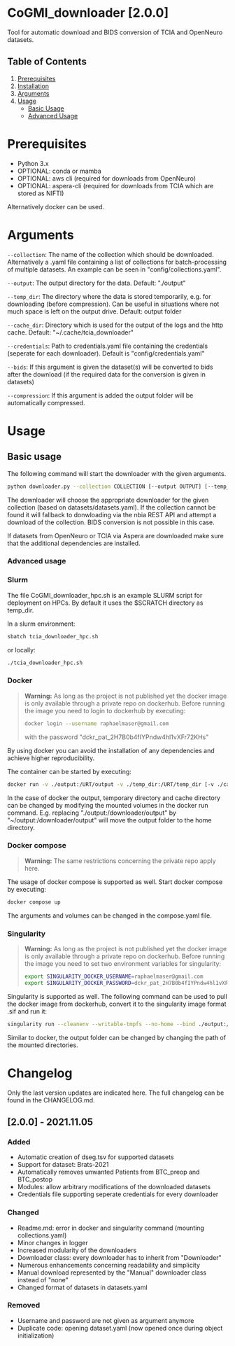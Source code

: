 # CoGMI_downloader [2.0.0]
Tool for automatic download and BIDS conversion of TCIA and OpenNeuro datasets.

## Table of Contents

1. [Prerequisites](#prerequisites)
2. [Installation](#installation)
3. [Arguments](#arguments)
4. [Usage](#usage)
    - [Basic Usage](#basic-usage)
    - [Advanced Usage](#advanced-usage)

# Prerequisites
- Python 3.x
- OPTIONAL: conda or mamba
- OPTIONAL: aws cli (required for downloads from OpenNeuro)
- OPTIONAL: aspera-cli (required for downloads from TCIA which are stored as NIFTI)

Alternatively docker can be used.

# Arguments

`--collection`: 
The name of the collection which should be downloaded. Alternatively a .yaml file containing a list of collections for batch-processing of multiple datasets. An example can be seen in "config/collections.yaml".

`--output`:
The output directory for the data. Default: "./output"

`--temp_dir`:
The directory where the data is stored temporarily, e.g. for downloading (before compression). Can be useful in situations where not much space is left on the output drive. Default: output folder

`--cache_dir`:
Directory which is used for the output of the logs and the http cache. Default: "~/.cache/tcia_downloader"

`--credentials`:
Path to credentials.yaml file containing the credentials (seperate for each downloader). Default is "config/credentials.yaml"

`--bids`:
If this argument is given the dataset(s) will be converted to bids after the download (if the required data for the conversion is given in datasets)

`--compression`:
If this argument is added the output folder will be automatically compressed.


# Usage
## Basic usage
The following command will start the downloader with the given arguments.
```bash
python downloader.py --collection COLLECTION [--output OUTPUT] [--temp_dir TEMP_DIR] [--cache_dir CACHE_DIR] [--credentials CREDENTIALS_FILE] [--bids] [--compress]
```
The downloader will choose the appropriate downloader for the given collection (based on datasets/datasets.yaml). If the collection cannot be found it will fallback to donwloading via the nbia REST API and attempt a download of the collection. BIDS conversion is not possible in this case.

If datasets from OpenNeuro or TCIA via Aspera are downloaded make sure that the additional dependencies are installed.

### Advanced usage
### Slurm
The file CoGMI_downloader_hpc.sh is an example SLURM script for deployment on HPCs. By default it uses the $SCRATCH directory as temp_dir.

In a slurm environment:
```Bash
sbatch tcia_downloader_hpc.sh
```
or locally:
```Bash
./tcia_downloader_hpc.sh
```

### Docker
> **Warning:** As long as the project is not published yet the docker image is only available through a private repo on dockerhub. Before running the image you need to login to dockerhub by executing: 
> ```bash
> docker login --username raphaelmaser@gmail.com
>```
> with the password "dckr_pat_2H7B0b4fIYPndw4hl1vXFr72KHs"

By using docker you can avoid the installation of any dependencies and achieve higher reproducibility.

The container can be started by executing:
```Bash
docker run -v ./output:/URT/output -v ./temp_dir:/URT/temp_dir [-v ./cache_dir:/URT/cache_dir] [-v ./config:/URT/config] ydkq4eu2vrqc2uuy8x3c/cogmi_downloader:latest --collection COLLECTION [--credentials CREDENTIALS_FILE] [--bids] [--compress]
```
In the case of docker the output, temporary directory and cache directory can be changed by modifying the mounted volumes in the docker run command. E.g. replacing "./output:/downloader/output" by "~/output:/downloader/output" will move the output folder to the home directory.

### Docker compose
> **Warning:** The same restrictions concerning the private repo apply here.

The usage of docker compose is supported as well. Start docker compose by executing:
```Bash
docker compose up
```
The arguments and volumes can be changed in the compose.yaml file.

### Singularity
> **Warning:** As long as the project is not published yet the docker image is only available through a private repo on dockerhub. Before running the image you need to set two environment variables for singularity: 
> ```bash
> export SINGULARITY_DOCKER_USERNAME=raphaelmaser@gmail.com
>export SINGULARITY_DOCKER_PASSWORD=dckr_pat_2H7B0b4fIYPndw4hl1vXFr72KHs
>
>```

Singularity is supported as well. The following command can be used to pull the docker image from dockerhub, convert it to the singularity image format .sif and run it:

```bash
singularity run --cleanenv --writable-tmpfs --no-home --bind ./output:/downloader/output --bind ./temp_dir:/downloader/temp_dir [--bind ./cache_dir:/downloader/cache_dir] [--bind ./config:/URT/config] docker://ydkq4eu2vrqc2uuy8x3c/cogmi_downloader:latest --collection COLLECTION [--credentials CREDENTIALS_FILE] [--bids] [--compress]
```

Similar to docker, the output folder can be changed by changing the path of the mounted directories.

# Changelog
Only the last version updates are indicated here. The full changelog can be found in the CHANGELOG.md.

## [2.0.0] - 2021.11.05

### Added
- Automatic creation of dseg.tsv for supported datasets
- Support for dataset: Brats-2021
- Automatically removes unwanted Patients from BTC_preop and BTC_postop
- Modules: allow arbitrary modifications of the downloaded datasets
- Credentials file supporting seperate credentials for every downloader

### Changed
- Readme.md: error in docker and singularity command (mounting collections.yaml)
- Minor changes in logger
- Increased modularity of the downloaders
- Downloader class: every downloader has to inherit from "Downloader"
- Numerous enhancements concerning readability and simplicity
- Manual download represented by the "Manual" downloader class instead of "none"
- Changed format of datasets in datasets.yaml

### Removed
- Username and password are not given as argument anymore
- Duplicate code: opening dataset.yaml (now opened once during object initialization)

